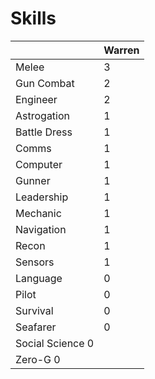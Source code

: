 Skills
======

| | Warren | 
|-|--------|
|Melee| 3|
|Gun Combat| 2|
|Engineer| 2|
|Astrogation| 1|
|Battle Dress| 1|
|Comms| 1|
|Computer| 1|
|Gunner| 1|
|Leadership| 1|
|Mechanic| 1|
|Navigation| 1|
|Recon| 1|
|Sensors| 1|
|Language| 0|
|Pilot| 0|
|Survival| 0|
|Seafarer| 0|
|Social Science 0|
|Zero-G 0|
